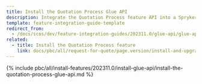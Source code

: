 ```yaml
---
title: Install the Quotation Process Glue API
description: Integrate the Quotation Process feature API into a Spryker project
template: feature-integration-guide-template
redirect_from:
  - /docs/scos/dev/feature-integration-guides/202311.0/glue-api/glue-api-quotation-process-feature-integration.html
related:
  - title: Install the Quotation Process feature
    link: docs/pbc/all/request-for-quote/page.version/install-and-upgrade/install-features/install-the-quotation-process-feature.html
---
```


{% include pbc/all/install-features/202311.0/install-glue-api/install-the-quotation-process-glue-api.md %} <!-- To edit, see /_includes/pbc/all/install-features/202311.0/install-glue-api/install-the-quotation-process-glue-api.md -->

